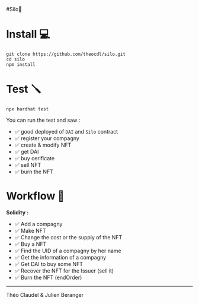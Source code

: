 #Silo🌽



Install 💻
===================

```
git clone https://github.com/theocdl/silo.git
cd silo
npm install
```

Test 🪛
======================

```
npx hardhat test
```

You can run the test and saw :

- ✅ good deployed of ``DAI`` and ``Silo`` contract
- ✅ register your compagny
- ✅ create & modify NFT
- ✅ get DAI
- ✅ buy cerificate
- ✅ sell NFT
- ✅ burn the NFT

Workflow 📜
=======================

**__Solidity :__**
- ✅ Add a compagny 
- ✅ Make NFT
- ✅ Change the cost or the supply of the NFT
- ✅ Buy a NFT
- ✅ Find the UID of a compagny by her name
- ✅ Get the information of a compagny
- ✅ Get DAI to buy some NFT
- ✅ Recover the NFT for the Issuer (sell it)
- ✅ Burn the NFT (endOrder)

---------------------------------
Théo Claudel & Julien Béranger
